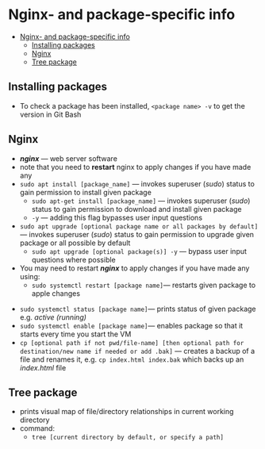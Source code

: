 # Nginx- and package-specific info

- [Nginx- and package-specific info](#nginx--and-package-specific-info)
  - [Installing packages](#installing-packages)
  - [Nginx](#nginx)
  - [Tree package](#tree-package)

## Installing packages

- To check a package has been installed, `<package name> -v` to get the version in Git Bash

## Nginx 

-   ***nginx*** — web server software
-   note that you need to **restart** nginx to apply changes if you have made any 
- `sudo apt install [package_name]` — invokes superuser (*sudo*) status to gain permission to install given package
  -  `sudo apt-get install [package_name]` — invokes superuser (*sudo*) status to gain permission to download and install given package
  - `-y` — adding this flag bypasses user input questions
- `sudo apt upgrade [optional package name or all packages by default]` — invokes superuser (*sudo*) status to gain permission to upgrade given package or all possible by default
  - `sudo apt upgrade [optional package(s)] -y` — bypass user input questions where possible
- You may need to restart ***nginx*** to apply changes if you have made any using:
  * `sudo systemctl restart [package name]`— restarts given package to apple changes
* `sudo systemctl status [package name]`— prints status of given package e.g. *active (running)*
* `sudo systemctl enable [package name]`— enables package so that it starts every time you start the VM
* `cp [optional path if not pwd/file-name] [then optional path for destination/new name if needed or add .bak]` — creates a backup of a file and renames it, e.g. `cp index.html index.bak` which backs up an *index.html* file

## Tree package

- prints visual map of file/directory relationships in current working directory
- command:
  - `tree [current directory by default, or specify a path]`